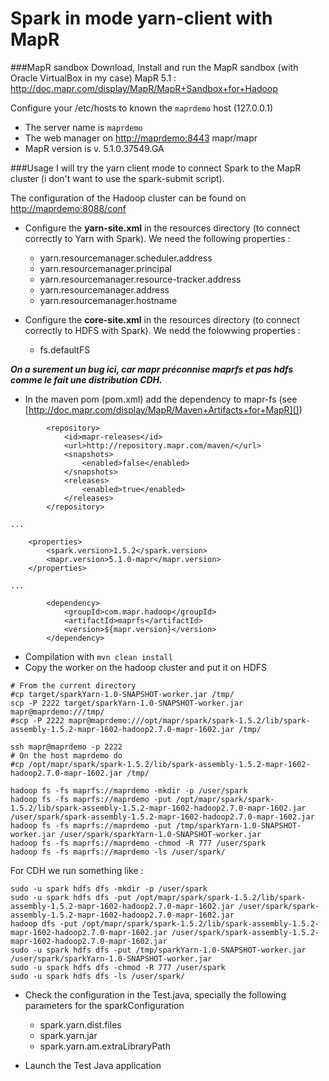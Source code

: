 # Spark in mode yarn-client with MapR



###MapR sandbox
Download, Install and run the MapR sandbox (with Oracle VirtualBox in my case) MapR 5.1 : http://doc.mapr.com/display/MapR/MapR+Sandbox+for+Hadoop

Configure your /etc/hosts to known the ``maprdemo`` host (127.0.0.1)
* The server name is ``maprdemo``
* The web manager on [http://maprdemo:8443]() mapr/mapr
* MapR version is v. 5.1.0.37549.GA

###Usage
I will try the yarn client mode to connect Spark to the MapR cluster (i don't want to use the spark-submit script).

The configuration of the Hadoop cluster can be found on [http://maprdemo:8088/conf]()

* Configure the **yarn-site.xml** in the resources directory (to connect correctly to Yarn with Spark).
We need the following properties :
  * yarn.resourcemanager.scheduler.address
  * yarn.resourcemanager.principal
  * yarn.resourcemanager.resource-tracker.address
  * yarn.resourcemanager.address
  * yarn.resourcemanager.hostname

* Configure the **core-site.xml** in the resources directory (to connect correctly to HDFS with Spark). We nedd the folowwing properties :
  * fs.defaultFS

**_On a surement un bug ici, car mapr préconnise maprfs et pas hdfs comme le fait une distribution CDH._**

* In the maven pom (pom.xml) add the dependency to mapr-fs (see [http://doc.mapr.com/display/MapR/Maven+Artifacts+for+MapR]())
```
        <repository>
            <id>mapr-releases</id>
            <url>http://repository.mapr.com/maven/</url>
            <snapshots>
                <enabled>false</enabled>
            </snapshots>
            <releases>
                <enabled>true</enabled>
            </releases>
        </repository>

...

    <properties>
        <spark.version>1.5.2</spark.version>
        <mapr.version>5.1.0-mapr</mapr.version>
    </properties>

...

        <dependency>
            <groupId>com.mapr.hadoop</groupId>
            <artifactId>maprfs</artifactId>
            <version>${mapr.version}</version>
        </dependency>
```

* Compilation with ```mvn clean install```
* Copy the worker on the hadoop cluster and put it on HDFS
```
# From the current directory
#cp target/sparkYarn-1.0-SNAPSHOT-worker.jar /tmp/
scp -P 2222 target/sparkYarn-1.0-SNAPSHOT-worker.jar mapr@maprdemo:///tmp/
#scp -P 2222 mapr@maprdemo:///opt/mapr/spark/spark-1.5.2/lib/spark-assembly-1.5.2-mapr-1602-hadoop2.7.0-mapr-1602.jar /tmp/

ssh mapr@maprdemo -p 2222
# On the host maprdemo do
#cp /opt/mapr/spark/spark-1.5.2/lib/spark-assembly-1.5.2-mapr-1602-hadoop2.7.0-mapr-1602.jar /tmp/

hadoop fs -fs maprfs://maprdemo -mkdir -p /user/spark
hadoop fs -fs maprfs://maprdemo -put /opt/mapr/spark/spark-1.5.2/lib/spark-assembly-1.5.2-mapr-1602-hadoop2.7.0-mapr-1602.jar /user/spark/spark-assembly-1.5.2-mapr-1602-hadoop2.7.0-mapr-1602.jar
hadoop fs -fs maprfs://maprdemo -put /tmp/sparkYarn-1.0-SNAPSHOT-worker.jar /user/spark/sparkYarn-1.0-SNAPSHOT-worker.jar
hadoop fs -fs maprfs://maprdemo -chmod -R 777 /user/spark
hadoop fs -fs maprfs://maprdemo -ls /user/spark/
```

For CDH we run something like :
```
sudo -u spark hdfs dfs -mkdir -p /user/spark
sudo -u spark hdfs dfs -put /opt/mapr/spark/spark-1.5.2/lib/spark-assembly-1.5.2-mapr-1602-hadoop2.7.0-mapr-1602.jar /user/spark/spark-assembly-1.5.2-mapr-1602-hadoop2.7.0-mapr-1602.jar
hadoop dfs -put /opt/mapr/spark/spark-1.5.2/lib/spark-assembly-1.5.2-mapr-1602-hadoop2.7.0-mapr-1602.jar /user/spark/spark-assembly-1.5.2-mapr-1602-hadoop2.7.0-mapr-1602.jar
sudo -u spark hdfs dfs -put /tmp/sparkYarn-1.0-SNAPSHOT-worker.jar /user/spark/sparkYarn-1.0-SNAPSHOT-worker.jar
sudo -u spark hdfs dfs -chmod -R 777 /user/spark
sudo -u spark hdfs dfs -ls /user/spark/
```

* Check the configuration in the Test.java, specially the following parameters for the sparkConfiguration
  * spark.yarn.dist.files
  * spark.yarn.jar
  * spark.yarn.am.extraLibraryPath


* Launch the Test Java application




